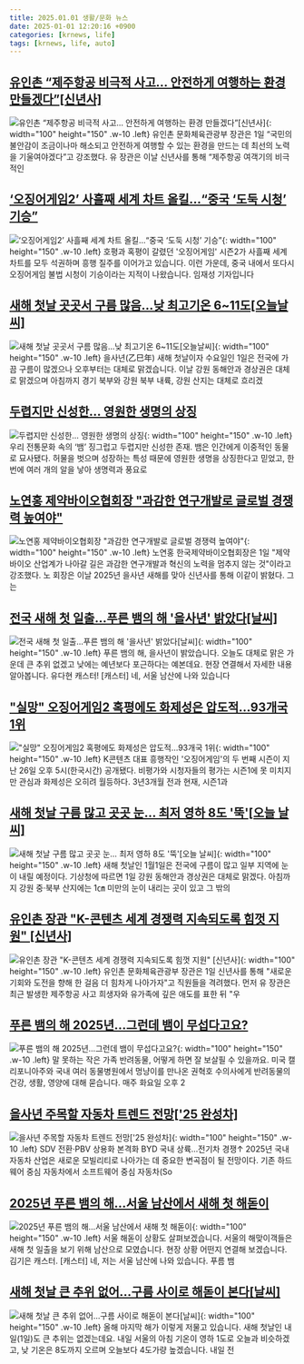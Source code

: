```yaml
---
title: 2025.01.01 생활/문화 뉴스
date: 2025-01-01 12:20:16 +0900
categories: [krnews, life]
tags: [krnews, life, auto]
---
```

## [유인촌 “제주항공 비극적 사고… 안전하게 여행하는 환경 만들겠다”[신년사]](https://n.news.naver.com/mnews/article/366/0001044145)

![유인촌 “제주항공 비극적 사고… 안전하게 여행하는 환경 만들겠다”[신년사]](https://mimgnews.pstatic.net/image/origin/366/2025/01/01/1044145.jpg?type=nf220_150){: width="100" height="150" .w-10 .left}
유인촌 문화체육관광부 장관은 1일 “국민의 불안감이 조금이나마 해소되고 안전하게 여행할 수 있는 환경을 만드는 데 최선의 노력을 기울여야겠다”고 강조했다. 유 장관은 이날 신년사를 통해 “제주항공 여객기의 비극적인

## [‘오징어게임2’ 사흘째 세계 차트 올킬…“중국 ‘도둑 시청’ 기승”](https://n.news.naver.com/mnews/article/056/0011866964)

![‘오징어게임2’ 사흘째 세계 차트 올킬…“중국 ‘도둑 시청’ 기승”](https://mimgnews.pstatic.net/image/origin/056/2024/12/31/11866964.jpg?type=nf220_150){: width="100" height="150" .w-10 .left}
호평과 혹평이 갈렸던 '오징어게임' 시즌2가 사흘째 세계 차트를 모두 석권하며 흥행 질주를 이어가고 있습니다. 이런 가운데, 중국 내에서 또다시 오징어게임 불법 시청이 기승이라는 지적이 나왔습니다. 임재성 기자입니다

## [새해 첫날 곳곳서 구름 많음…낮 최고기온 6~11도[오늘날씨]](https://n.news.naver.com/mnews/article/374/0000418359)

![새해 첫날 곳곳서 구름 많음…낮 최고기온 6~11도[오늘날씨]](https://mimgnews.pstatic.net/image/origin/374/2025/01/01/418359.jpg?type=nf220_150){: width="100" height="150" .w-10 .left}
을사년(乙巳年) 새해 첫날이자 수요일인 1일은 전국에 가끔 구름이 많겠으나 오후부터는 대체로 맑겠습니다. 이날 강원 동해안과 경상권은 대체로 맑겠으며 아침까지 경기 북부와 강원 북부 내륙, 강원 산지는 대체로 흐리겠

## [두렵지만 신성한… 영원한 생명의 상징](https://n.news.naver.com/mnews/article/023/0003879687)

![두렵지만 신성한… 영원한 생명의 상징](https://mimgnews.pstatic.net/image/origin/023/2025/01/01/3879687.jpg?type=nf220_150){: width="100" height="150" .w-10 .left}
우리 전통문화 속의 ‘뱀’ 징그럽고 두렵지만 신성한 존재. 뱀은 인간에게 이중적인 동물로 묘사됐다. 허물을 벗으며 성장하는 특성 때문에 영원한 생명을 상징한다고 믿었고, 한 번에 여러 개의 알을 낳아 생명력과 풍요로

## [노연홍 제약바이오협회장 "과감한 연구개발로 글로벌 경쟁력 높여야"](https://n.news.naver.com/mnews/article/421/0007997986)

![노연홍 제약바이오협회장 "과감한 연구개발로 글로벌 경쟁력 높여야"](https://mimgnews.pstatic.net/image/origin/421/2025/01/01/7997986.jpg?type=nf220_150){: width="100" height="150" .w-10 .left}
노연홍 한국제약바이오협회장은 1일 "제약바이오 산업계가 나아갈 길은 과감한 연구개발과 혁신의 노력을 멈추지 않는 것"이라고 강조했다. 노 회장은 이날 2025년 을사년 새해를 맞아 신년사를 통해 이같이 밝혔다. 그는

## [전국 새해 첫 일출...푸른 뱀의 해 '을사년' 밝았다[날씨]](https://n.news.naver.com/mnews/article/052/0002134942)

![전국 새해 첫 일출...푸른 뱀의 해 '을사년' 밝았다[날씨]](https://mimgnews.pstatic.net/image/origin/052/2025/01/01/2134942.jpg?type=nf220_150){: width="100" height="150" .w-10 .left}
푸른 뱀의 해, 을사년이 밝았습니다. 오늘도 대체로 맑은 가운데 큰 추위 없겠고 낮에는 예년보다 포근하다는 예본데요. 현장 연결해서 자세한 내용 알아봅니다. 유다현 캐스터! [캐스터] 네, 서울 남산에 나와 있습니다

## ["실망" 오징어게임2 혹평에도 화제성은 압도적…93개국 1위](https://n.news.naver.com/mnews/article/008/0005135065)

!["실망" 오징어게임2 혹평에도 화제성은 압도적…93개국 1위](https://mimgnews.pstatic.net/image/origin/008/2024/12/31/5135065.jpg?type=nf220_150){: width="100" height="150" .w-10 .left}
K콘텐츠 대표 흥행작인 '오징어게임'의 두 번째 시즌이 지난 26일 오후 5시(한국시간) 공개됐다. 비평가와 시청자들의 평가는 시즌1에 못 미치지만 관심과 화제성은 오히려 월등하다. 3년3개월 전과 현재, 시즌1과

## [새해 첫날 구름 많고 곳곳 눈… 최저 영하 8도 '뚝'[오늘 날씨]](https://n.news.naver.com/mnews/article/417/0001048955)

![새해 첫날 구름 많고 곳곳 눈… 최저 영하 8도 '뚝'[오늘 날씨]](https://mimgnews.pstatic.net/image/origin/417/2025/01/01/1048955.jpg?type=nf220_150){: width="100" height="150" .w-10 .left}
새해 첫날인 1월1일은 전국에 구름이 많고 일부 지역에 눈이 내릴 예정이다. 기상청에 따르면 1일 강원 동해안과 경상권은 대체로 맑겠다. 아침까지 강원 중·북부 산지에는 1㎝ 미만의 눈이 내리는 곳이 있고 그 밖의

## [유인촌 장관 "K-콘텐츠 세계 경쟁력 지속되도록 힘껏 지원" [신년사]](https://n.news.naver.com/mnews/article/014/0005289677)

![유인촌 장관 "K-콘텐츠 세계 경쟁력 지속되도록 힘껏 지원" [신년사]](https://mimgnews.pstatic.net/image/origin/014/2025/01/01/5289677.jpg?type=nf220_150){: width="100" height="150" .w-10 .left}
유인촌 문화체육관광부 장관은 1일 신년사를 통해 "새로운 기회와 도전을 향해 한 걸음 더 힘차게 나아가자"고 직원들을 격려했다. 먼저 유 장관은 최근 발생한 제주항공 사고 희생자와 유가족에 깊은 애도를 표한 뒤 "우

## [푸른 뱀의 해 2025년…그런데 뱀이 무섭다고요?](https://n.news.naver.com/mnews/article/028/0002724361)

![푸른 뱀의 해 2025년…그런데 뱀이 무섭다고요?](https://mimgnews.pstatic.net/image/origin/028/2024/12/31/2724361.jpg?type=nf220_150){: width="100" height="150" .w-10 .left}
말 못하는 작은 가족 반려동물, 어떻게 하면 잘 보살필 수 있을까요. 미국 캘리포니아주와 국내 여러 동물병원에서 멍냥이를 만나온 권혁호 수의사에게 반려동물의 건강, 생활, 영양에 대해 묻습니다. 매주 화요일 오후 2

## [을사년 주목할 자동차 트렌드 전망['25 완성차]](https://n.news.naver.com/mnews/article/629/0000352790)

![을사년 주목할 자동차 트렌드 전망['25 완성차]](https://mimgnews.pstatic.net/image/origin/629/2025/01/01/352790.jpg?type=nf220_150){: width="100" height="150" .w-10 .left}
SDV 전환·PBV 상용화 본격화 BYD 국내 상륙…전기차 경쟁↑ 2025년 국내 자동차 산업은 새로운 모빌리티로 나아가는 데 중요한 변곡점이 될 전망이다. 기존 하드웨어 중심 자동차에서 소프트웨어 중심 자동차(So

## [2025년 푸른 뱀의 해…서울 남산에서 새해 첫 해돋이](https://n.news.naver.com/mnews/article/422/0000701982)

![2025년 푸른 뱀의 해…서울 남산에서 새해 첫 해돋이](https://mimgnews.pstatic.net/image/origin/422/2025/01/01/701982.jpg?type=nf220_150){: width="100" height="150" .w-10 .left}
서울 해돋이 상황도 살펴보겠습니다. 서울의 해맞이객들은 새해 첫 일출을 보기 위해 남산으로 모였습니다. 현장 상황 어떤지 연결해 보겠습니다. 김기은 캐스터. [캐스터] 네, 저는 서울 남산에 나와 있습니다. 푸름 뱀

## [새해 첫날 큰 추위 없어…구름 사이로 해돋이 본다[날씨]](https://n.news.naver.com/mnews/article/055/0001219762)

![새해 첫날 큰 추위 없어…구름 사이로 해돋이 본다[날씨]](https://mimgnews.pstatic.net/image/origin/055/2024/12/31/1219762.jpg?type=nf220_150){: width="100" height="150" .w-10 .left}
올해 마지막 해가 이렇게 저물고 있습니다. 새해 첫날인 내일(1일)도 큰 추위는 없겠는데요. 내일 서울의 아침 기온이 영하 1도로 오늘과 비슷하겠고, 낮 기온은 8도까지 오르며 오늘보다 4도가량 높겠습니다. 내일 전

